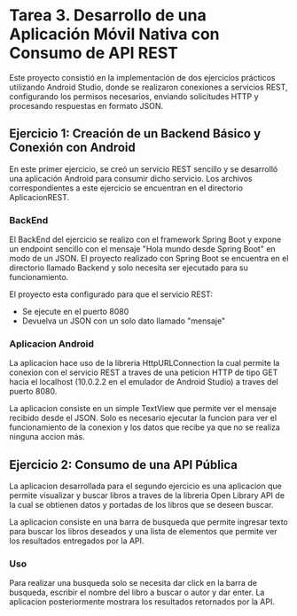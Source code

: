 # Tarea 3. Desarrollo de una Aplicación Móvil Nativa con Consumo de API REST
Este proyecto consistió en la implementación de dos ejercicios prácticos utilizando Android Studio, donde se realizaron conexiones a servicios REST, configurando los permisos necesarios, enviando solicitudes HTTP y procesando respuestas en formato JSON.
## Ejercicio 1: Creación de un Backend Básico y Conexión con Android
En este primer ejercicio, se creó un servicio REST sencillo y se desarrolló una aplicación Android para consumir dicho servicio. Los archivos correspondientes a este ejercicio se encuentran en el directorio AplicacionREST.
### BackEnd
El BackEnd del ejercicio se realizo con el framework Spring Boot y expone un endpoint sencillo con el mensaje "Hola mundo desde Spring Boot" en modo de un JSON. El proyecto realizado con Spring Boot se encuentra en el directorio llamado Backend y solo necesita ser ejecutado para su funcionamiento.

El proyecto esta configurado para que el servicio REST:
- Se ejecute en el puerto 8080
- Devuelva un JSON con un solo dato llamado "mensaje"
### Aplicacion Android
La aplicacion hace uso de la libreria HttpURLConnection la cual permite la conexion con el servicio REST a traves de una peticion HTTP de tipo GET hacia el localhost (10.0.2.2 en el emulador de Android Studio) a traves del puerto 8080.

La aplicacion consiste en un simple TextView que permite ver el mensaje recibido desde el JSON. Solo es necesario ejecutar la funcion para ver el funcionamiento de la conexion y los datos que recibe ya que no se realiza ninguna accion más.
## Ejercicio 2: Consumo de una API Pública
La aplicacion desarrollada para el segundo ejercicio es una aplicacion que permite visualizar y buscar libros a traves de la libreria Open Library API de la cual se obtienen datos y portadas de los libros que se deseen buscar.

La aplicacion consiste en una barra de busqueda que permite ingresar texto para buscar los libros deseados y una lista de elementos que permite ver los resultados entregados por la API.
### Uso
Para realizar una busqueda solo se necesita dar click en la barra de busqueda, escribir el nombre del libro a buscar o autor y dar enter. La aplicacion posteriormente mostrara los resultados retornados por la API.
